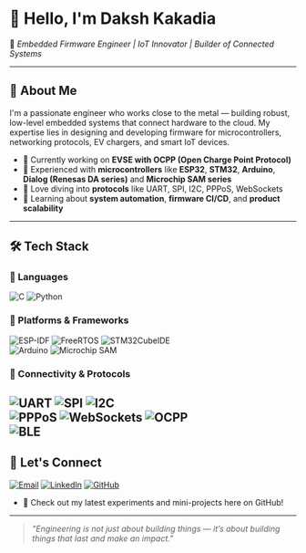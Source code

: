 # 👋 Hello, I'm Daksh Kakadia

🎯 *Embedded Firmware Engineer | IoT Innovator | Builder of Connected Systems*

---

## 🔧 About Me

I'm a passionate engineer who works close to the metal — building robust, low-level embedded systems that connect hardware to the cloud. My expertise lies in designing and developing firmware for microcontrollers, networking protocols, EV chargers, and smart IoT devices.

- 🔌 Currently working on **EVSE with OCPP (Open Charge Point Protocol)**
- 🧠 Experienced with **microcontrollers** like **ESP32**, **STM32**, **Arduino**, **Dialog (Renesas DA series)** and **Microchip SAM series**
- 📡 Love diving into **protocols** like UART, SPI, I2C, PPPoS, WebSockets
- 🌱 Learning about **system automation**, **firmware CI/CD**, and **product scalability**
---

## 🛠️ Tech Stack

### 🔹 Languages  
![C](https://img.shields.io/badge/C-00599C?style=for-the-badge&logo=c&logoColor=white)
![Python](https://img.shields.io/badge/Python-3776AB?style=for-the-badge&logo=python&logoColor=white)  

### 🔹 Platforms & Frameworks  
![ESP-IDF](https://img.shields.io/badge/ESP--IDF-E7352C?style=for-the-badge&logo=espressif&logoColor=white)
![FreeRTOS](https://img.shields.io/badge/FreeRTOS-27AE60?style=for-the-badge&logo=freertos&logoColor=white)
![STM32CubeIDE](https://img.shields.io/badge/STM32CubeIDE-03234B?style=for-the-badge&logo=stmicroelectronics&logoColor=white)  
![Arduino](https://img.shields.io/badge/Arduino-00979D?style=for-the-badge&logo=arduino&logoColor=white)
![Microchip SAM](https://img.shields.io/badge/SAM_Series-Microchip-EE1C25?style=for-the-badge&logo=microchip&logoColor=white)

### 🔹 Connectivity & Protocols  
![UART](https://img.shields.io/badge/UART-000000?style=for-the-badge)
![SPI](https://img.shields.io/badge/SPI-000000?style=for-the-badge)
![I2C](https://img.shields.io/badge/I2C-000000?style=for-the-badge)  
![PPPoS](https://img.shields.io/badge/PPP_over_Serial-007396?style=for-the-badge)
![WebSockets](https://img.shields.io/badge/WebSockets-2C5282?style=for-the-badge&logo=websockets&logoColor=white)
![OCPP](https://img.shields.io/badge/OCPP_1.6J-00A8E8?style=for-the-badge)  
![BLE](https://img.shields.io/badge/BLE-0082FC?style=for-the-badge&logo=bluetooth&logoColor=white)  
---

## 🤝 Let's Connect

[![Email](https://img.shields.io/badge/Email-dakshkakadia@gmail.com-D14836?style=for-the-badge&logo=gmail&logoColor=white)](mailto:dakshkakadia@gmail.com)
[![LinkedIn](https://img.shields.io/badge/LinkedIn-Daksh_Kakadia-0077B5?style=for-the-badge&logo=linkedin&logoColor=white)](https://www.linkedin.com/in/dakshkakadia)
[![GitHub](https://img.shields.io/badge/GitHub-dakshkakadia-181717?style=for-the-badge&logo=github&logoColor=white)](https://github.com/dakshkakadia)

- 🧪 Check out my latest experiments and mini-projects here on GitHub!

---

> *"Engineering is not just about building things — it’s about building things that last and make an impact."*

